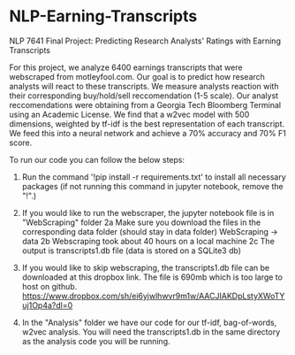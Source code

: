 # NLP-Earning-Transcripts

NLP 7641 Final Project: Predicting Research Analysts' Ratings with Earning Transcripts

For this project, we analyze 6400 earnings transcripts that were webscraped from motleyfool.com. Our goal is to predict how research analysts will react to these transcripts. We measure analysts reaction with their corresponding buy/hold/sell reccomendation (1-5 scale). Our analyst reccomendations were obtaining from a Georgia Tech Bloomberg Terminal using an Academic License. We find that a w2vec model with 500 dimensions, weighted by tf-idf is the best representation of each transcript. We feed this into a neural network and achieve a 70% accuracy and 70% F1 score.

To run our code you can follow the below steps:
1. Run the command '!pip install -r requirements.txt' to install all necessary packages (if not running this command in jupyter notebook, remove the "!".) 
2. If you would like to run the webscraper, the jupyter notebook file is in "WebScraping" folder
2a Make sure you download the files in the corresponding data folder (should stay in data folder) WebScraping -> data
2b Webscraping took about 40 hours on a local machine
2c The output is transcripts1.db file (data is stored on a SQLite3 db)
3. If you would like to skip webscraping, the transcripts1.db file can be downloaded at this dropbox link. The file is 690mb which is too large to host on github. https://www.dropbox.com/sh/ei6yjwlhwvr9m1w/AACJIAKDpLstyXWoTYuj1Op4a?dl=0

4. In the "Analysis" folder we have our code for our tf-idf, bag-of-words, w2vec analysis. You will need the transcripts1.db in the same directory as the analysis code you will be running.  


